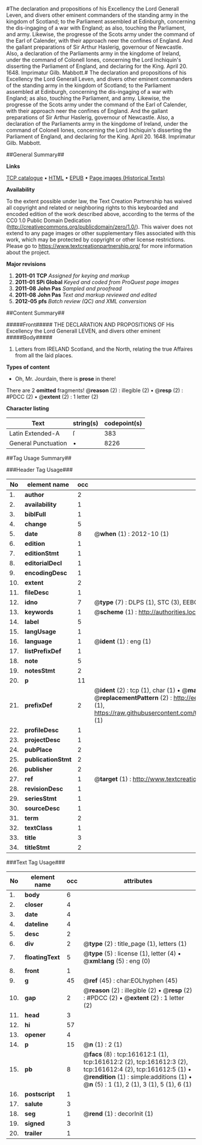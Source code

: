#The declaration and propositions of his Excellency the Lord Generall Leven, and divers other eminent commanders of the standing army in the kingdom of Scotland; to the Parliament assembled at Edinburgh, concerning the dis-ingaging of a war with England; as also, touching the Parliament, and army. Likewise, the progresse of the Scots army under the command of the Earl of Calender, with their approach neer the confines of England. And the gallant preparations of Sir Arthur Haslerig, governour of Newcastle. Also, a declaration of the Parliaments army in the kingdome of Ireland, under the command of Colonell Iones, concerning the Lord Inchiquin's disserting the Parliament of England, and declaring for the King. April 20. 1648. Imprimatur Gilb. Mabbott.#
The declaration and propositions of his Excellency the Lord Generall Leven, and divers other eminent commanders of the standing army in the kingdom of Scotland; to the Parliament assembled at Edinburgh, concerning the dis-ingaging of a war with England; as also, touching the Parliament, and army. Likewise, the progresse of the Scots army under the command of the Earl of Calender, with their approach neer the confines of England. And the gallant preparations of Sir Arthur Haslerig, governour of Newcastle. Also, a declaration of the Parliaments army in the kingdome of Ireland, under the command of Colonell Iones, concerning the Lord Inchiquin's disserting the Parliament of England, and declaring for the King. April 20. 1648. Imprimatur Gilb. Mabbott.

##General Summary##

**Links**

[TCP catalogue](http://www.ota.ox.ac.uk/tcp/)  • 
[HTML](http://tei.it.ox.ac.uk/tcp/Texts-HTML/free/A88/A88072.html)  • 
[EPUB](http://tei.it.ox.ac.uk/tcp/Texts-EPUB/free/A88/A88072.epub) • 
[Page images (Historical Texts)](https://historicaltexts.jisc.ac.uk/eebo-99864109e)

**Availability**

To the extent possible under law, the Text Creation Partnership has waived all copyright and related or neighboring rights to this keyboarded and encoded edition of the work described above, according to the terms of the CC0 1.0 Public Domain Dedication (http://creativecommons.org/publicdomain/zero/1.0/). This waiver does not extend to any page images or other supplementary files associated with this work, which may be protected by copyright or other license restrictions. Please go to https://www.textcreationpartnership.org/ for more information about the project.

**Major revisions**

1. __2011-01__ __TCP__ *Assigned for keying and markup*
1. __2011-01__ __SPi Global__ *Keyed and coded from ProQuest page images*
1. __2011-08__ __John Pas__ *Sampled and proofread*
1. __2011-08__ __John Pas__ *Text and markup reviewed and edited*
1. __2012-05__ __pfs__ *Batch review (QC) and XML conversion*

##Content Summary##

#####Front#####
THE DECLARATION AND PROPOSITIONS OF His Excellency the Lord Generall LEVEN, and divers other eminent
#####Body#####

1. Letters from IRELAND Scotland, and the North, relating the true Affaires from all the ſaid places.

**Types of content**

  * Oh, Mr. Jourdain, there is **prose** in there!

There are 2 **omitted** fragments! 
 @__reason__ (2) : illegible (2)  •  @__resp__ (2) : #PDCC (2)  •  @__extent__ (2) : 1 letter (2)

**Character listing**


|Text|string(s)|codepoint(s)|
|---|---|---|
|Latin Extended-A|ſ|383|
|General Punctuation|•|8226|

##Tag Usage Summary##

###Header Tag Usage###

|No|element name|occ|attributes|
|---|---|---|---|
|1.|__author__|2||
|2.|__availability__|1||
|3.|__biblFull__|1||
|4.|__change__|5||
|5.|__date__|8| @__when__ (1) : 2012-10 (1)|
|6.|__edition__|1||
|7.|__editionStmt__|1||
|8.|__editorialDecl__|1||
|9.|__encodingDesc__|1||
|10.|__extent__|2||
|11.|__fileDesc__|1||
|12.|__idno__|7| @__type__ (7) : DLPS (1), STC (3), EEBO-CITATION (1), PROQUEST (1), VID (1)|
|13.|__keywords__|1| @__scheme__ (1) : http://authorities.loc.gov/ (1)|
|14.|__label__|5||
|15.|__langUsage__|1||
|16.|__language__|1| @__ident__ (1) : eng (1)|
|17.|__listPrefixDef__|1||
|18.|__note__|5||
|19.|__notesStmt__|2||
|20.|__p__|11||
|21.|__prefixDef__|2| @__ident__ (2) : tcp (1), char (1)  •  @__matchPattern__ (2) : ([0-9\-]+):([0-9IVX]+) (1), (.+) (1)  •  @__replacementPattern__ (2) : http://eebo.chadwyck.com/downloadtiff?vid=$1&page=$2 (1), https://raw.githubusercontent.com/textcreationpartnership/Texts/master/tcpchars.xml#$1 (1)|
|22.|__profileDesc__|1||
|23.|__projectDesc__|1||
|24.|__pubPlace__|2||
|25.|__publicationStmt__|2||
|26.|__publisher__|2||
|27.|__ref__|1| @__target__ (1) : http://www.textcreationpartnership.org/docs/. (1)|
|28.|__revisionDesc__|1||
|29.|__seriesStmt__|1||
|30.|__sourceDesc__|1||
|31.|__term__|2||
|32.|__textClass__|1||
|33.|__title__|3||
|34.|__titleStmt__|2||


###Text Tag Usage###

|No|element name|occ|attributes|
|---|---|---|---|
|1.|__body__|6||
|2.|__closer__|4||
|3.|__date__|4||
|4.|__dateline__|4||
|5.|__desc__|2||
|6.|__div__|2| @__type__ (2) : title_page (1), letters (1)|
|7.|__floatingText__|5| @__type__ (5) : license (1), letter (4)  •  @__xml:lang__ (5) : eng (0)|
|8.|__front__|1||
|9.|__g__|45| @__ref__ (45) : char:EOLhyphen (45)|
|10.|__gap__|2| @__reason__ (2) : illegible (2)  •  @__resp__ (2) : #PDCC (2)  •  @__extent__ (2) : 1 letter (2)|
|11.|__head__|3||
|12.|__hi__|57||
|13.|__opener__|4||
|14.|__p__|15| @__n__ (1) : 2 (1)|
|15.|__pb__|8| @__facs__ (8) : tcp:161612:1 (1), tcp:161612:2 (2), tcp:161612:3 (2), tcp:161612:4 (2), tcp:161612:5 (1)  •  @__rendition__ (1) : simple:additions (1)  •  @__n__ (5) : 1 (1), 2 (1), 3 (1), 5 (1), 6 (1)|
|16.|__postscript__|1||
|17.|__salute__|3||
|18.|__seg__|1| @__rend__ (1) : decorInit (1)|
|19.|__signed__|3||
|20.|__trailer__|1||
